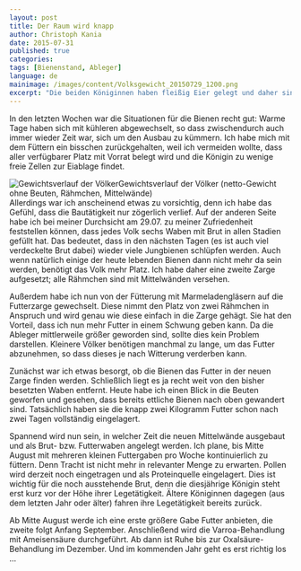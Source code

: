 ```yaml
---
layout: post
title: Der Raum wird knapp
author: Christoph Kania
date: 2015-07-31
published: true
categories:
tags: [Bienenstand, Ableger]
language: de
mainimage: /images/content/Volksgewicht_20150729_1200.png
excerpt: "Die beiden Königinnen haben fleißig Eier gelegt und daher sind mittlerweile so viele Bienen in den Beute, dass sie mehr Raum benötigen: Die zweite Zarge wird aufgesetzt."
---
```


In den letzten Wochen war die Situationen für die Bienen recht gut: Warme Tage haben sich mit kühleren abgewechselt, so dass zwischendurch auch immer wieder Zeit war, sich um den Ausbau zu kümmern. Ich habe mich mit dem Füttern ein bisschen zurückgehalten, weil ich vermeiden wollte, dass aller verfügbarer Platz mit Vorrat belegt wird und die Königin zu wenige freie Zellen zur Eiablage findet.

<div class="imageleft" style="max-width:600px;"><img class="img-responsive img-rounded" src="{{ site.url }}/images/content/Volksgewicht_20150729_1200.png" alt="Gewichtsverlauf der Völker" />Gewichtsverlauf der Völker (netto-Gewicht ohne Beuten, Rähmchen, Mittelwände)</div>
Allerdings war ich anscheinend etwas zu vorsichtig, denn ich habe das Gefühl, dass die Bautätigkeit nur zögerlich verlief. Auf der anderen Seite habe ich bei meiner Durchsicht am 29.07. zu meiner Zufriedenheit feststellen können, dass jedes Volk sechs Waben mit Brut in allen Stadien gefüllt hat. Das bedeutet, dass in den nächsten Tagen (es ist auch viel verdeckelte Brut dabei) wieder viele Jungbienen schlüpfen werden. Auch wenn natürlich einige der heute lebenden Bienen dann nicht mehr da sein werden, benötigt das Volk mehr Platz. Ich habe daher eine zweite Zarge aufgesetzt; alle Rähmchen sind mit Mittelwänden versehen.

Außerdem habe ich nun von der Fütterung mit Marmeladengläsern auf die Futterzarge gewechselt. Diese nimmt den Platz von zwei Rähmchen in Anspruch und wird genau wie diese einfach in die Zarge gehägt. Sie hat den Vorteil, dass ich nun mehr Futter in einem Schwung geben kann. Da die Ableger mittlerweile größer geworden sind, sollte dies kein Problem darstellen. Kleinere Völker benötigen manchmal zu lange, um das Futter abzunehmen, so dass dieses je nach Witterung verderben kann.

Zunächst war ich etwas besorgt, ob die Bienen das Futter in der neuen Zarge finden werden. Schließlich liegt es ja recht weit von den bisher besetzten Waben entfernt. Heute habe ich einen Blick in die Beuten geworfen und gesehen, dass bereits ettliche Bienen nach oben gewandert sind. Tatsächlich haben sie die knapp zwei Kilogramm Futter schon nach zwei Tagen vollständig eingelagert.

Spannend wird nun sein, in welcher Zeit die neuen Mittelwände ausgebaut und als Brut- bzw. Futterwaben angelegt werden. Ich plane, bis Mitte August mit mehreren kleinen Futtergaben pro Woche kontinuierlich zu füttern. Denn Tracht ist nicht mehr in relevanter Menge zu erwarten. Pollen wird derzeit noch eingetragen und als Proteinquelle eingelagert. Dies ist wichtig für die noch ausstehende Brut, denn die diesjährige Königin steht erst kurz vor der Höhe ihrer Legetätigkeit. Ältere Königinnen dagegen (aus dem letzten Jahr oder älter) fahren ihre Legetätigkeit bereits zurück.

Ab Mitte August werde ich eine erste größere Gabe Futter anbieten, die zweite folgt Anfang September. Anschließend wird die Varroa-Behandlung mit Ameisensäure durchgeführt. Ab dann ist Ruhe bis zur Oxalsäure-Behandlung im Dezember. Und im kommenden Jahr geht es erst richtig los …